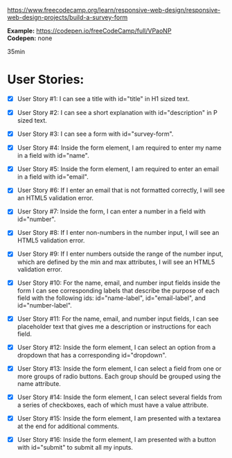 https://www.freecodecamp.org/learn/responsive-web-design/responsive-web-design-projects/build-a-survey-form

**Example:** https://codepen.io/freeCodeCamp/full/VPaoNP  
**Codepen:** none

35min
# User Stories:

+ [x] User Story #1: I can see a title with id="title" in H1 sized text.

+ [x] User Story #2: I can see a short explanation with id="description" in P sized text.

+ [x] User Story #3: I can see a form with id="survey-form".

+ [x] User Story #4: Inside the form element, I am required to enter my name in a field with id="name".

+ [x] User Story #5: Inside the form element, I am required to enter an email in a field with id="email".

+ [x] User Story #6: If I enter an email that is not formatted correctly, I will see an HTML5 validation error.

+ [x] User Story #7: Inside the form, I can enter a number in a field with id="number".

+ [x] User Story #8: If I enter non-numbers in the number input, I will see an HTML5 validation error.

+ [x] User Story #9: If I enter numbers outside the range of the number input, which are defined by the min and max attributes, I will see an HTML5 validation error.

+ [x] User Story #10: For the name, email, and number input fields inside the form I can see corresponding labels that describe the purpose of each field with the following ids: id="name-label", id="email-label", and id="number-label".

+ [x] User Story #11: For the name, email, and number input fields, I can see placeholder text that gives me a description or instructions for each field.

+ [x] User Story #12: Inside the form element, I can select an option from a dropdown that has a corresponding id="dropdown".

+ [x] User Story #13: Inside the form element, I can select a field from one or more groups of radio buttons. Each group should be grouped using the name attribute.

+ [x] User Story #14: Inside the form element, I can select several fields from a series of checkboxes, each of which must have a value attribute.

+ [x] User Story #15: Inside the form element, I am presented with a textarea at the end for additional comments.

+ [x] User Story #16: Inside the form element, I am presented with a button with id="submit" to submit all my inputs.